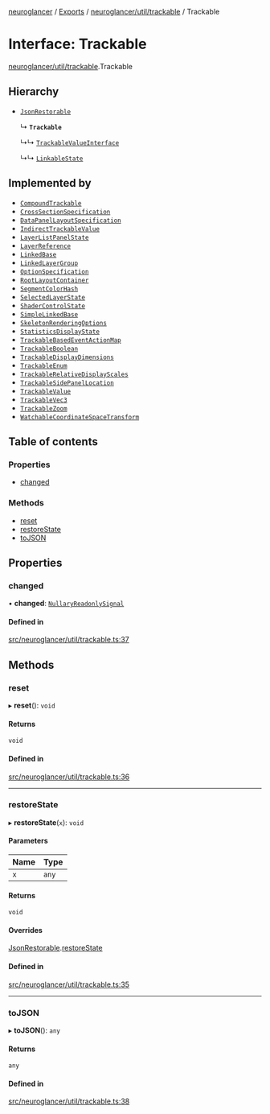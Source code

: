 [neuroglancer](../README.md) / [Exports](../modules.md) / [neuroglancer/util/trackable](../modules/neuroglancer_util_trackable.md) / Trackable

# Interface: Trackable

[neuroglancer/util/trackable](../modules/neuroglancer_util_trackable.md).Trackable

## Hierarchy

- [`JsonRestorable`](neuroglancer_util_trackable.JsonRestorable.md)

  ↳ **`Trackable`**

  ↳↳ [`TrackableValueInterface`](neuroglancer_trackable_value.TrackableValueInterface.md)

  ↳↳ [`LinkableState`](neuroglancer_navigation_state._internal_.LinkableState.md)

## Implemented by

- [`CompoundTrackable`](../classes/neuroglancer_util_trackable.CompoundTrackable.md)
- [`CrossSectionSpecification`](../classes/neuroglancer_data_panel_layout.CrossSectionSpecification.md)
- [`DataPanelLayoutSpecification`](../classes/neuroglancer_data_panel_layout.DataPanelLayoutSpecification.md)
- [`IndirectTrackableValue`](../classes/neuroglancer_trackable_value.IndirectTrackableValue.md)
- [`LayerListPanelState`](../classes/neuroglancer_ui_layer_list_panel.LayerListPanelState.md)
- [`LayerReference`](../classes/neuroglancer_layer.LayerReference.md)
- [`LinkedBase`](../classes/neuroglancer_navigation_state._internal_.LinkedBase.md)
- [`LinkedLayerGroup`](../classes/neuroglancer_layer.LinkedLayerGroup.md)
- [`OptionSpecification`](../classes/neuroglancer_widget_tab_view.OptionSpecification.md)
- [`RootLayoutContainer`](../classes/neuroglancer_layer_groups_layout.RootLayoutContainer.md)
- [`SegmentColorHash`](../classes/neuroglancer_segment_color.SegmentColorHash.md)
- [`SelectedLayerState`](../classes/neuroglancer_layer.SelectedLayerState.md)
- [`ShaderControlState`](../classes/neuroglancer_webgl_shader_ui_controls.ShaderControlState.md)
- [`SimpleLinkedBase`](../classes/neuroglancer_navigation_state._internal_.SimpleLinkedBase.md)
- [`SkeletonRenderingOptions`](../classes/neuroglancer_skeleton_frontend.SkeletonRenderingOptions.md)
- [`StatisticsDisplayState`](../classes/neuroglancer_ui_statistics.StatisticsDisplayState.md)
- [`TrackableBasedEventActionMap`](../classes/neuroglancer_python_integration_event_action_map.TrackableBasedEventActionMap.md)
- [`TrackableBoolean`](../classes/neuroglancer_trackable_boolean.TrackableBoolean.md)
- [`TrackableDisplayDimensions`](../classes/neuroglancer_navigation_state.TrackableDisplayDimensions.md)
- [`TrackableEnum`](../classes/neuroglancer_util_trackable_enum.TrackableEnum.md)
- [`TrackableRelativeDisplayScales`](../classes/neuroglancer_navigation_state.TrackableRelativeDisplayScales.md)
- [`TrackableSidePanelLocation`](../classes/neuroglancer_ui_side_panel_location.TrackableSidePanelLocation.md)
- [`TrackableValue`](../classes/neuroglancer_trackable_value.TrackableValue.md)
- [`TrackableVec3`](../classes/neuroglancer_trackable_vec3.TrackableVec3.md)
- [`TrackableZoom`](../classes/neuroglancer_navigation_state._internal_.TrackableZoom.md)
- [`WatchableCoordinateSpaceTransform`](../classes/neuroglancer_coordinate_transform.WatchableCoordinateSpaceTransform.md)

## Table of contents

### Properties

- [changed](neuroglancer_util_trackable.Trackable.md#changed)

### Methods

- [reset](neuroglancer_util_trackable.Trackable.md#reset)
- [restoreState](neuroglancer_util_trackable.Trackable.md#restorestate)
- [toJSON](neuroglancer_util_trackable.Trackable.md#tojson)

## Properties

### changed

• **changed**: [`NullaryReadonlySignal`](../modules/neuroglancer_util_signal.md#nullaryreadonlysignal)

#### Defined in

[src/neuroglancer/util/trackable.ts:37](https://github.com/ActiveBrainAtlas2/neuroglancer/blob/034b457d/src/neuroglancer/util/trackable.ts#L37)

## Methods

### reset

▸ **reset**(): `void`

#### Returns

`void`

#### Defined in

[src/neuroglancer/util/trackable.ts:36](https://github.com/ActiveBrainAtlas2/neuroglancer/blob/034b457d/src/neuroglancer/util/trackable.ts#L36)

___

### restoreState

▸ **restoreState**(`x`): `void`

#### Parameters

| Name | Type |
| :------ | :------ |
| `x` | `any` |

#### Returns

`void`

#### Overrides

[JsonRestorable](neuroglancer_util_trackable.JsonRestorable.md).[restoreState](neuroglancer_util_trackable.JsonRestorable.md#restorestate)

#### Defined in

[src/neuroglancer/util/trackable.ts:35](https://github.com/ActiveBrainAtlas2/neuroglancer/blob/034b457d/src/neuroglancer/util/trackable.ts#L35)

___

### toJSON

▸ **toJSON**(): `any`

#### Returns

`any`

#### Defined in

[src/neuroglancer/util/trackable.ts:38](https://github.com/ActiveBrainAtlas2/neuroglancer/blob/034b457d/src/neuroglancer/util/trackable.ts#L38)
